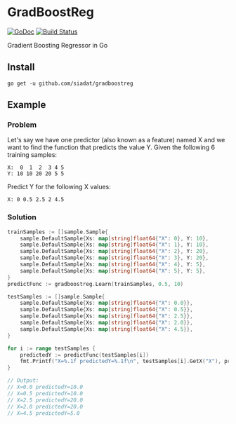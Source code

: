 # GradBoostReg

[![GoDoc](https://godoc.org/github.com/siadat/gradboostreg/http?status.svg)](https://godoc.org/github.com/siadat/gradboostreg)
[![Build Status](https://travis-ci.org/siadat/gradboostreg.svg?branch=master)](https://travis-ci.org/siadat/gradboostreg)

Gradient Boosting Regressor in Go

## Install

    go get -u github.com/siadat/gradboostreg

## Example

### Problem
Let's say we have one predictor (also known as a feature) named X and we want to find the function
that predicts the value Y. Given the following 6 training samples:

    X:  0  1  2  3 4 5
    Y: 10 10 20 20 5 5

Predict Y for the following X values:

    X: 0 0.5 2.5 2 4.5

### Solution

```go
trainSamples := []sample.Sample{
	sample.DefaultSample{Xs: map[string]float64{"X": 0}, Y: 10},
	sample.DefaultSample{Xs: map[string]float64{"X": 1}, Y: 10},
	sample.DefaultSample{Xs: map[string]float64{"X": 2}, Y: 20},
	sample.DefaultSample{Xs: map[string]float64{"X": 3}, Y: 20},
	sample.DefaultSample{Xs: map[string]float64{"X": 4}, Y: 5},
	sample.DefaultSample{Xs: map[string]float64{"X": 5}, Y: 5},
}
predictFunc := gradboostreg.Learn(trainSamples, 0.5, 10)

testSamples := []sample.Sample{
	sample.DefaultSample{Xs: map[string]float64{"X": 0.0}},
	sample.DefaultSample{Xs: map[string]float64{"X": 0.5}},
	sample.DefaultSample{Xs: map[string]float64{"X": 2.5}},
	sample.DefaultSample{Xs: map[string]float64{"X": 2.0}},
	sample.DefaultSample{Xs: map[string]float64{"X": 4.5}},
}

for i := range testSamples {
	predictedY := predictFunc(testSamples[i])
	fmt.Printf("X=%.1f predictedY=%.1f\n", testSamples[i].GetX("X"), predictedY)
}

// Output:
// X=0.0 predictedY=10.0
// X=0.5 predictedY=10.0
// X=2.5 predictedY=20.0
// X=2.0 predictedY=20.0
// X=4.5 predictedY=5.0
```

